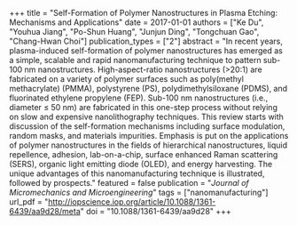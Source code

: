 +++
title = "Self-Formation of Polymer Nanostructures in Plasma Etching: Mechanisms and Applications"
date = 2017-01-01
authors = ["Ke Du", "Youhua Jiang", "Po-Shun Huang", "Junjun Ding", "Tongchuan Gao", "Chang-Hwan Choi"]
publication_types = ["2"]
abstract = "In recent years, plasma-induced self-formation of polymer nanostructures has emerged as a simple, scalable and rapid nanomanufacturing technique to pattern sub-100 nm nanostructures. High-aspect-ratio nanostructures (&gt;20:1) are fabricated on a variety of polymer surfaces such as poly(methyl methacrylate) (PMMA), polystyrene (PS), polydimethylsiloxane (PDMS), and fluorinated ethylene propylene (FEP). Sub-100 nm nanostructures (i.e., diameter ≤ 50 nm) are fabricated in this one-step process without relying on slow and expensive nanolithography techniques. This review starts with discussion of the self-formation mechanisms including surface modulation, random masks, and materials impurities. Emphasis is put on the applications of polymer nanostructures in the fields of hierarchical nanostructures, liquid repellence, adhesion, lab-on-a-chip, surface enhanced Raman scattering (SERS), organic light emitting diode (OLED), and energy harvesting. The unique advantages of this nanomanufacturing technique is illustrated, followed by prospects."
featured = false
publication = "*Journal of Micromechanics and Microengineering*"
tags = ["nanomanufacturing"]
url_pdf = "http://iopscience.iop.org/article/10.1088/1361-6439/aa9d28/meta"
doi = "10.1088/1361-6439/aa9d28"
+++

